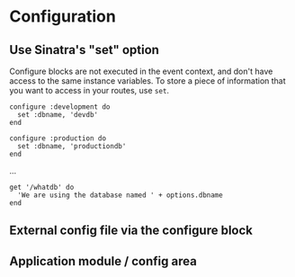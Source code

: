 Configuration
=============

Use Sinatra's "set" option
--------------------------

Configure blocks are not executed in the event context, and don't have access
to the same instance variables. To store a piece of information that you want
to access in your routes, use `set`.

    configure :development do
      set :dbname, 'devdb'
    end

    configure :production do
      set :dbname, 'productiondb'
    end

...

    get '/whatdb' do
      'We are using the database named ' + options.dbname
    end


External config file via the configure block
--------------------------------------------


Application module / config area
--------------------------------

